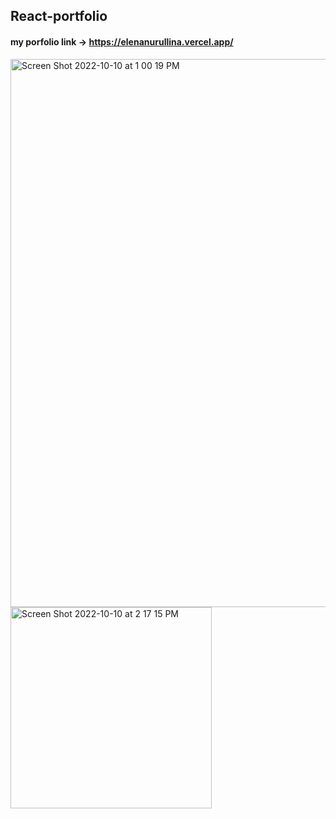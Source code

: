 ## React-portfolio

#### my porfolio link -> https://elenanurullina.vercel.app/

<img width="877" alt="Screen Shot 2022-10-10 at 1 00 19 PM" src="https://user-images.githubusercontent.com/75818489/194929079-5081ea96-e1d0-42ca-852f-714094834b26.png">

<img width="322" alt="Screen Shot 2022-10-10 at 2 17 15 PM" src="https://user-images.githubusercontent.com/75818489/194929275-9b299964-6490-46ca-8c3d-360fb8b019c7.png">


